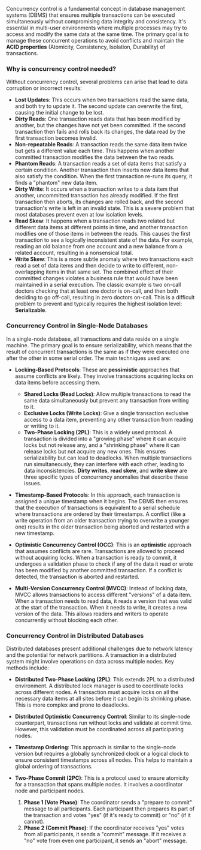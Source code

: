 Concurrency control is a fundamental concept in database management systems (DBMS) that ensures multiple transactions can be executed simultaneously without compromising data integrity and consistency. It's essential in multi-user environments where multiple processes may try to access and modify the same data at the same time. The primary goal is to manage these concurrent operations to avoid conflicts and maintain the **ACID properties** (Atomicity, Consistency, Isolation, Durability) of transactions.

### Why is concurrency control needed?
Without concurrency control, several problems can arise that lead to data corruption or incorrect results:

* **Lost Updates**: This occurs when two transactions read the same data, and both try to update it. The second update can overwrite the first, causing the initial change to be lost.
* **Dirty Reads**: One transaction reads data that has been modified by another, but the changes have not yet been committed. If the second transaction then fails and rolls back its changes, the data read by the first transaction becomes invalid.
* **Non-repeatable Reads**: A transaction reads the same data item twice but gets a different value each time. This happens when another committed transaction modifies the data between the two reads.
* **Phantom Reads**: A transaction reads a set of data items that satisfy a certain condition. Another transaction then inserts new data items that also satisfy the condition. When the first transaction re-runs its query, it finds a "phantom" new data item.
* **Dirty Write**: It occurs when a transaction writes to a data item that another, uncommitted transaction has already modified. If the first transaction then aborts, its changes are rolled back, and the second transaction's write is left in an invalid state. This is a severe problem that most databases prevent even at low isolation levels.
* **Read Skew**: It happens when a transaction reads two related but different data items at different points in time, and another transaction modifies one of those items in between the reads. This causes the first transaction to see a logically inconsistent state of the data. For example, reading an old balance from one account and a new balance from a related account, resulting in a nonsensical total.
* **Write Skew**: This is a more subtle anomaly where two transactions each read a set of data items and then decide to write to different, non-overlapping items in that same set. The combined effect of their committed changes violates a business rule that would have been maintained in a serial execution. The classic example is two on-call doctors checking that at least one doctor is on-call, and then both deciding to go off-call, resulting in zero doctors on-call.  This is a difficult problem to prevent and typically requires the highest isolation level: **Serializable**.
### Concurrency Control in Single-Node Databases
In a single-node database, all transactions and data reside on a single machine. The primary goal is to ensure serializability, which means that the result of concurrent transactions is the same as if they were executed one after the other in some serial order. The main techniques used are:

* **Locking-Based Protocols**: These are **pessimistic** approaches that assume conflicts are likely. They involve transactions acquiring locks on data items before accessing them.
    * **Shared Locks (Read Locks)**: Allow multiple transactions to read the same data simultaneously but prevent any transaction from writing to it.
    * **Exclusive Locks (Write Locks)**: Give a single transaction exclusive access to a data item, preventing any other transaction from reading or writing to it.
    * **Two-Phase Locking (2PL)**: This is a widely used protocol. A transaction is divided into a "growing phase" where it can acquire locks but not release any, and a "shrinking phase" where it can release locks but not acquire any new ones. This ensures serializability but can lead to deadlocks.
When multiple transactions run simultaneously, they can interfere with each other, leading to data inconsistencies. **Dirty writes**, **read skew**, and **write skew** are three specific types of concurrency anomalies that describe these issues.
* **Timestamp-Based Protocols**: In this approach, each transaction is assigned a unique timestamp when it begins. The DBMS then ensures that the execution of transactions is equivalent to a serial schedule where transactions are ordered by their timestamps. A conflict (like a write operation from an older transaction trying to overwrite a younger one) results in the older transaction being aborted and restarted with a new timestamp.

* **Optimistic Concurrency Control (OCC)**: This is an **optimistic** approach that assumes conflicts are rare. Transactions are allowed to proceed without acquiring locks. When a transaction is ready to commit, it undergoes a validation phase to check if any of the data it read or wrote has been modified by another committed transaction. If a conflict is detected, the transaction is aborted and restarted.

* **Multi-Version Concurrency Control (MVCC)**: Instead of locking data, MVCC allows transactions to access different "versions" of a data item. When a transaction needs to read data, it reads a version that was valid at the start of the transaction. When it needs to write, it creates a new version of the data. This allows readers and writers to operate concurrently without blocking each other. 

### Concurrency Control in Distributed Databases
Distributed databases present additional challenges due to network latency and the potential for network partitions. A transaction in a distributed system might involve operations on data across multiple nodes. Key methods include:

* **Distributed Two-Phase Locking (2PL)**: This extends 2PL to a distributed environment. A distributed lock manager is used to coordinate locks across different nodes. A transaction must acquire locks on all the necessary data items at all sites before it can begin its shrinking phase. This is more complex and prone to deadlocks.

* **Distributed Optimistic Concurrency Control**: Similar to its single-node counterpart, transactions run without locks and validate at commit time. However, this validation must be coordinated across all participating nodes.

* **Timestamp Ordering**: This approach is similar to the single-node version but requires a globally synchronized clock or a logical clock to ensure consistent timestamps across all nodes. This helps to maintain a global ordering of transactions.

* **Two-Phase Commit (2PC)**: This is a protocol used to ensure atomicity for a transaction that spans multiple nodes. It involves a coordinator node and participant nodes.
    1.  **Phase 1 (Vote Phase)**: The coordinator sends a "prepare to commit" message to all participants. Each participant then prepares its part of the transaction and votes "yes" (if it's ready to commit) or "no" (if it cannot).
    2.  **Phase 2 (Commit Phase)**: If the coordinator receives "yes" votes from all participants, it sends a "commit" message. If it receives a "no" vote from even one participant, it sends an "abort" message.
